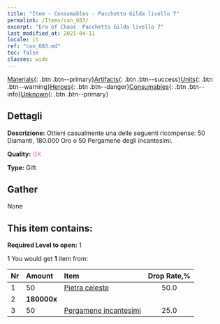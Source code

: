 ```yaml
---
title: "Item - Consumables - Pacchetto Gilda livello 7"
permalink: /Items/con_683/
excerpt: "Era of Chaos  Pacchetto Gilda livello 7"
last_modified_at: 2021-04-11
locale: it
ref: "con_683.md"
toc: false
classes: wide
---
```

 [Materials](/it/Items/){: .btn .btn--primary}[Artifacts](/it/Items/Artifacts/){: .btn .btn--success}[Units](/it/Items/Units/){: .btn .btn--warning}[Heroes](/it/Items/Heroes/){: .btn .btn--danger}[Consumables](/it/Items/Consumables/){: .btn .btn--info}[Unknown](/it/Items/Unknown/){: .btn .btn--primary}

## Dettagli
 **Descrizione:** Ottieni casualmente una delle seguenti ricompense: 50 Diamanti, 180.000 Oro o 50 Pergamene degli incantesimi.

 **Quality:** <span style="color: #DA70D6">OK</span>

 **Type:** Gift

## Gather

  None

## This item contains:

 **Required Level to open:** 1

 1 You would get **1** item  from:

  | Nr | Amount |     Item    | Drop Rate,% |
  |:---|:-------|:------------|:---------:|
  | 1 | 50 | [Pietra celeste](/it/Items/art_188/) | 50.0 | 
  | 2 |  **180000x** | <i class="fas fa-coins"/> |  | 25.0 | 
  | 3 | 50 | [Pergamene incantesimi](/it/Items/con_694/) | 25.0 | 
